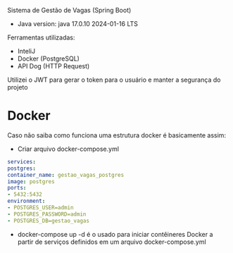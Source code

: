 Sistema de Gestão de Vagas (Spring Boot)

- Java version: java 17.0.10 2024-01-16 LTS

Ferramentas utilizadas:

- InteliJ
- Docker (PostgreSQL)
- API Dog (HTTP Request)

Utilizei o JWT para gerar o token para o usuário e manter a segurança do projeto


# Docker
Caso não saiba como funciona uma estrutura docker é basicamente assim:

- Criar arquivo docker-compose.yml
```yaml
services:
postgres:
container_name: gestao_vagas_postgres
image: postgres
ports:
- 5432:5432
environment:
- POSTGRES_USER=admin
- POSTGRES_PASSWORD=admin
- POSTGRES_DB=gestao_vagas
```

- docker-compose up -d é o usado para iniciar contêineres Docker a partir de serviços definidos em um arquivo docker-compose.yml
